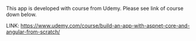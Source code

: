 This app is developed with course from Udemy. Please see link of course down below.

LINK: https://www.udemy.com/course/build-an-app-with-aspnet-core-and-angular-from-scratch/
